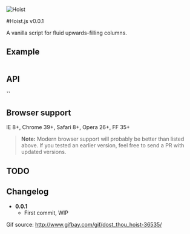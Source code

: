 ![Hoist](https://raw.github.com/flovan/hoist/demo/img/hoist.gif)

#Hoist.js v0.0.1

A vanilla script for fluid upwards-filling columns.

## Example

````javascript

````

## API

**``**  

## Browser support

IE 8+, Chrome 39+, Safari 8+, Opera 26+, FF 35+ 

> **Note:** Modern browser support will probably be better than listed above. If you tested an earlier version, feel free to send a PR with updated versions.

## TODO

## Changelog

* **0.0.1**  
  * First commit, WIP

Gif source: http://www.gifbay.com/gif/dost_thou_hoist-36535/